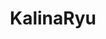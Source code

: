 ---
title: KalinaRyu
crosslinks:
- porninfifteenseconds
- SexInFrontOfOthers
- AsianNSFW
- asian_gifs
- FaceFuck
- meetpornstar
---